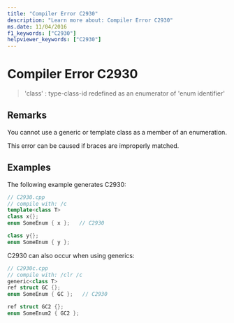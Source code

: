 ```yaml
---
title: "Compiler Error C2930"
description: "Learn more about: Compiler Error C2930"
ms.date: 11/04/2016
f1_keywords: ["C2930"]
helpviewer_keywords: ["C2930"]
---
```

# Compiler Error C2930

> 'class' : type-class-id redefined as an enumerator of 'enum identifier'

## Remarks

You cannot use a generic or template class as a member of an enumeration.

This error can be caused if braces are improperly matched.

## Examples

The following example generates C2930:

```cpp
// C2930.cpp
// compile with: /c
template<class T>
class x{};
enum SomeEnum { x };   // C2930

class y{};
enum SomeEnum { y };
```

C2930 can also occur when using generics:

```cpp
// C2930c.cpp
// compile with: /clr /c
generic<class T>
ref struct GC {};
enum SomeEnum { GC };   // C2930

ref struct GC2 {};
enum SomeEnum2 { GC2 };
```
